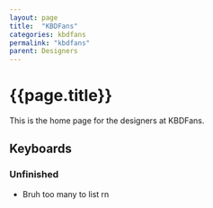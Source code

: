 ```yaml
---
layout: page
title:  "KBDFans"
categories: kbdfans
permalink: "kbdfans"
parent: Designers
---
```

# {{page.title}}

This is the home page for the designers at KBDFans.

## Keyboards

### Unfinished

- Bruh too many to list rn
